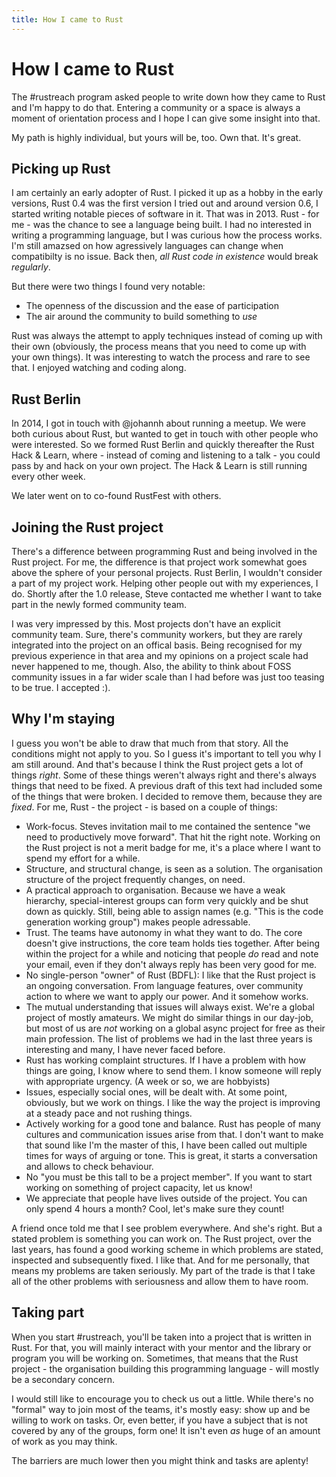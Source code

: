 ```yaml
---
title: How I came to Rust
---
```


# How I came to Rust

The #rustreach program asked people to write down how they came to Rust and I'm happy to do that. Entering a community or a space is always a moment of orientation process and I hope I can give some insight into that.

My path is highly individual, but yours will be, too. Own that. It's great.

## Picking up Rust

I am certainly an early adopter of Rust. I picked it up as a hobby in the early versions, Rust 0.4 was the first version I tried out and around version 0.6, I started writing notable pieces of software in it. That was in 2013. Rust - for me - was the chance to see a language being built. I had no interested in writing a programming language, but I was curious how the process works. I'm still amazsed on how agressively languages can change when compatibilty is no issue. Back then, _all Rust code in existence_ would break _regularly_.

But there were two things I found very notable:

* The openness of the discussion and the ease of participation
* The air around the community to build something to _use_

Rust was always the attempt to apply techniques instead of coming up with their own (obviously, the process means that you need to come up with your own things). It was interesting to watch the process and rare to see that. I enjoyed watching and coding along.

## Rust Berlin

In 2014, I got in touch with @johannh about running a meetup. We were both curious about Rust, but wanted to get in touch with other people who were interested. So we formed Rust Berlin and quickly thereafter the Rust Hack & Learn, where - instead of coming and listening to a talk - you could pass by and hack on your own project. The Hack & Learn is still running every other week.

We later went on to co-found RustFest with others.

## Joining the Rust project

There's a difference between programming Rust and being involved in the Rust project. For me, the difference is that project work somewhat goes above the sphere of your personal projects. Rust Berlin, I wouldn't consider a part of my project work. Helping other people out with my experiences, I do. Shortly after the 1.0 release, Steve contacted me whether I want to take part in the newly formed community team.

I was very impressed by this. Most projects don't have an explicit community team. Sure, there's community workers, but they are rarely integrated into the project on an offical basis. Being recognised for my previous experience in that area and my opinions on a project scale had never happened to me, though. Also, the ability to think about FOSS community issues in a far wider scale than I had before was just too teasing to be true. I accepted :).

## Why I'm staying

I guess you won't be able to draw that much from that story. All the conditions might not apply to you. So I guess it's important to tell you why I am still around. And that's because I think the Rust project gets a lot of things _right_. Some of these things weren't always right and there's always things that need to be fixed. A previous draft of this text had included some of the things that were broken. I decided to remove them, because they are _fixed_. For me, Rust - the project - is based on a couple of things:

* Work-focus. Steves invitation mail to me contained the sentence "we need to productively move forward". That hit the right note. Working on the Rust project is not a merit badge for me, it's a place where I want to spend my effort for a while.
* Structure, and structural change, is seen as a solution. The organisation structure of the project frequently changes, on need.
* A practical approach to organisation. Because we have a weak hierarchy, special-interest groups can form very quickly and be shut down as quickly. Still, being able to assign names (e.g. "This is the code generation working group") makes people adressable.
* Trust. The teams have autonomy in what they want to do. The core doesn't give instructions, the core team holds ties together. After being within the project for a while and noticing that people _do_ read and note your email, even if they don't always reply has been very good for me.
* No single-person "owner" of Rust (BDFL): I like that the Rust project is an ongoing conversation. From language features, over community action to where we want to apply our power. And it somehow works.
* The mutual understanding that issues will always exist. We're a global project of mostly amateurs. We might do similar things in our day-job, but most of us are _not_ working on a global async project for free as their main profession. The list of problems we had in the last three years is interesting and many, I have never faced before.
* Rust has working complaint structures. If I have a problem with how things are going, I know where to send them. I know someone will reply with appropriate urgency. (A week or so, we are hobbyists)
* Issues, especially social ones, will be dealt with. At some point, obviously, but we work on things. I like the way the project is improving at a steady pace and not rushing things.
* Actively working for a good tone and balance. Rust has people of many cultures and communication issues arise from that. I don't want to make that sound like I'm the master of this, I have been called out multiple times for ways of arguing or tone. This is great, it starts a conversation and allows to check behaviour.
* No "you must be this tall to be a project member". If you want to start working on something of project capacity, let us know!
* We appreciate that people have lives outside of the project. You can only spend 4 hours a month? Cool, let's make sure they count!

A friend once told me that I see problem everywhere. And she's right. But a stated problem is something you can work on. The Rust project, over the last years, has found a good working scheme in which problems are stated, inspected and subsequently fixed. I like that. And for me personally, that means my problems are taken seriously. My part of the trade is that I take all of the other problems with seriousness and allow them to have room.

## Taking part

When you start #rustreach, you'll be taken into a project that is written in Rust. For that, you will mainly interact with your mentor and the library or program you will be working on. Sometimes, that means that the Rust project - the organisation building this programming language - will mostly be a secondary concern.

I would still like to encourage you to check us out a little. While there's no "formal" way to join most of the teams, it's mostly easy: show up and be willing to work on tasks. Or, even better, if you have a subject that is not covered by any of the groups, form one! It isn't even _as_ huge of an amount of work as you may think.

The barriers are much lower then you might think and tasks are aplenty!
